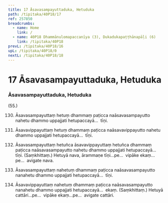 ```yaml
---
title: 17 Āsavasampayuttaduka, Hetuduka
path: /tipitaka/40P18/17
ref: 257850
breadcrumbs:
  - name: Home
    link: /
  - name: 40P18 Dhammānulomapaccanīya (3), Dukadukapaṭṭhānapāḷi (6)
    link: /tipitaka/40P18
prevL: /tipitaka/40P18/16
upL: /tipitaka/40P18/0
nextL: /tipitaka/40P18/18
---
```


# 17 Āsavasampayuttaduka, Hetuduka

### Āsavasampayuttaduka, Hetuduka

(55.)

130. Āsavasampayuttaṃ hetuṃ dhammaṃ paṭicca naāsavasampayutto nahetu dhammo uppajjati hetupaccayā…  tīṇi.

131. Āsavavippayuttaṃ hetuṃ dhammaṃ paṭicca naāsavavippayutto nahetu dhammo uppajjati hetupaccayā…  tīṇi.

132. Āsavasampayuttaṃ hetuñca āsavavippayuttaṃ hetuñca dhammaṃ paṭicca naāsavasampayutto nahetu dhammo uppajjati hetupaccayā…  tīṇi. (Saṃkhittaṃ.) Hetuyā nava, ārammaṇe tīṇi…pe…  vipāke ekaṃ…pe…  avigate nava.

133. Āsavasampayuttaṃ nahetuṃ dhammaṃ paṭicca naāsavasampayutto nanahetu dhammo uppajjati hetupaccayā…  tīṇi.

134. Āsavavippayuttaṃ nahetuṃ dhammaṃ paṭicca naāsavasampayutto nanahetu dhammo uppajjati hetupaccayā…  ekaṃ. (Saṃkhittaṃ.) Hetuyā cattāri…pe…  vipāke ekaṃ…pe…  avigate cattāri.


